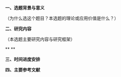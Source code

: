 **一、选题背景与意义**

（为什么选这个题目？本选题的理论或应用价值是什么？）

**二、研究内容**

（本选题主要研究内容与研究框架）

**
**

**三、时间进度安排**



**四、主要参考文献**

